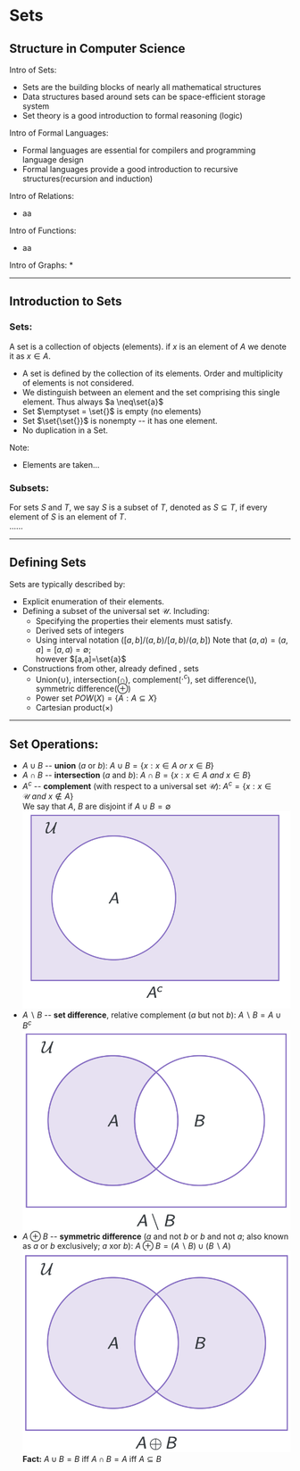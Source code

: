 # **Sets**
## **Structure in Computer Science**
Intro of Sets:
* Sets are the building blocks of nearly all mathematical structures
* Data structures based around sets can be space-efficient storage system
* Set theory is a good introduction to formal reasoning (logic)

Intro of Formal Languages:
* Formal languages are essential for compilers and programming language design
* Formal languages provide a good introduction to recursive structures(recursion and induction)

Intro of Relations:
* aa

Intro of Functions:
*  aa
  
Intro of Graphs:
* 
***

## **Introduction to Sets**
### **Sets:**
A set is a collection of objects (elements). if $x$ is an element of $A$ we denote it as $x\in A$.  
* A set is defined by the collection of its elements. Order and multiplicity of elements is not considered.
* We distinguish between an element and the set comprising this single element. Thus always $a \neq\set{a}$
* Set $\emptyset = \set{}$ is empty (no elements)
* Set $\set{\set{}}$ is nonempty -- it has one element.
* No duplication in a Set.  

Note:
* Elements are taken...

### **Subsets:**
For sets $S$ and $T$, we say $S$ is a subset of $T$, denoted as $S\subseteq{T}$, if every element of $S$ is an element of $T$.  
......
*** 
## **Defining Sets**
Sets are typically described by:
* Explicit enumeration of their elements.
* Defining a subset of the universal set $\mathcal{U}$. Including:
  * Specifying the properties their elements must satisfy.
  * Derived sets of integers
  * Using interval notation ($[a,b]/(a,b)/[a,b)/(a,b]$)
  Note that $(a,a)=(a,a]=[a,a)=\emptyset$;   
  however $[a,a]=\set{a}$
* Constructions from other, already defined , sets
  * Union($\cup$), intersection($\cap$), complement($\cdot^{c}$), set difference(\\), symmetric difference($\oplus$) 
  * Power set $POW(X)=\{A:A\subseteq X\}$
  * Cartesian product($\times$)
  
***
## **Set Operations:**
* $A\cup B$ -- **union** ($a$ or $b$): $A\cup B=\{x:x\in A\ or\ x\in B\}$  
* $A\cap B$ -- **intersection** ($a$ and $b$): $A\cap B = \{x:x\in A\ and\ x\in B\}$  
* $A^c$ -- **complement** (with respect to a universal set $\mathcal{U}$): $A^c = \{x:x\in \mathcal{U}\ and\ x \notin A\}$  
We say that $A$, $B$ are disjoint if $A\cup B=\emptyset$  
![complement](3-img/complement.png)
* $A\backslash B$ -- **set difference**, relative complement ($a$ but not $b$): $A\backslash B=A\cup B^c$  
![set difference](3-img/set-difference.png)
* $A\oplus B$ -- **symmetric difference** ($a$ and not $b$ or $b$ and not $a$; also known as $a$ or $b$ exclusively; $a$ xor $b$): $A\oplus B = (A\backslash B)\cup (B\backslash A)$
![symmetric difference](3-img/symmetric-difference.png)
**Fact:** $A \cup B = B$ iff $A\cap B=A$ iff $A\subseteq B$
